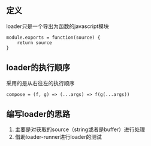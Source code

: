 ## 定义
loader只是一个导出为函数的javascript模块

```
module.exports = function(source) {
    return source
}
```

## loader的执行顺序
采用的是从右往左的执行顺序

```
compose = (f, g) => (...args) => f(g(...args))
```

## 编写loader的思路
1. 主要是对获取的source（string或者是buffer）进行处理
2. 借助loader-runner进行loader的测试

